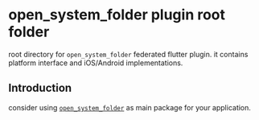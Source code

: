 # open_system_folder plugin root folder

root directory for `open_system_folder` federated flutter plugin.
it contains platform interface and iOS/Android implementations.

## Introduction

consider using [`open_system_folder`][1] as main package for your application.

[1]: open_system_folder/README.md

<!-- [1]: https://github.com/olekeke999/open_system_folder/tree/main/open_system_folder -->
